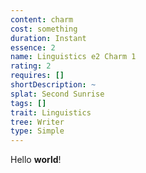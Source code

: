 ```yaml
---
content: charm
cost: something
duration: Instant
essence: 2
name: Linguistics e2 Charm 1
rating: 2
requires: []
shortDescription: ~
splat: Second Sunrise
tags: []
trait: Linguistics
tree: Writer
type: Simple
---
```


Hello **world**!
